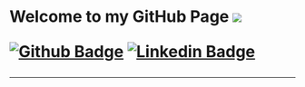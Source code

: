 <div> 
   
   
 </div>
  
  <h1 hizalama="merkez">
  Welcome to my GitHub Page
  




<a href="https://github.com/nslhnatasvr/github-profile-views-counter">
    <img src="https://komarev.com/ghpvc/?username=kubrakll">
</a>



[![Github Badge](https://img.shields.io/badge/-Github-FFE4C4?style=quare&labelColor=FFE4C4&logo=Github&logoColor=white&link=link)](https://github.com/kubrakll) 
[![Linkedin Badge](https://img.shields.io/badge/-Linkedin-DCDCDC?style=flat-quare&labelColor=DCDCDC&logo=linkedin&logoColor=white&link=link)](https://www.linkedin.com/in/kübra-kiliç/)
<hr>




